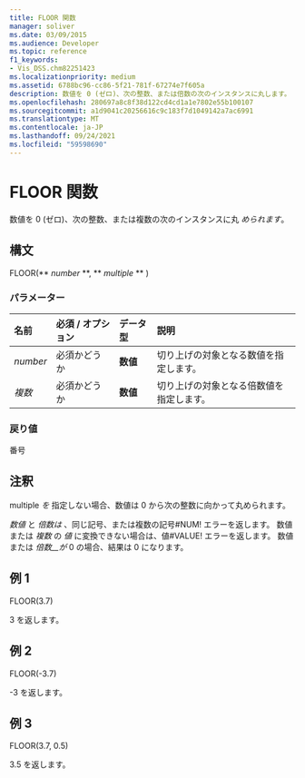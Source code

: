 ```yaml
---
title: FLOOR 関数
manager: soliver
ms.date: 03/09/2015
ms.audience: Developer
ms.topic: reference
f1_keywords:
- Vis_DSS.chm82251423
ms.localizationpriority: medium
ms.assetid: 6788bc96-cc86-5f21-781f-67274e7f605a
description: 数値を 0 (ゼロ)、次の整数、または倍数の次のインスタンスに丸します。
ms.openlocfilehash: 280697a8c8f38d122cd4cd1a1e7802e55b100107
ms.sourcegitcommit: a1d9041c20256616c9c183f7d1049142a7ac6991
ms.translationtype: MT
ms.contentlocale: ja-JP
ms.lasthandoff: 09/24/2021
ms.locfileid: "59598690"
---
```

# <a name="floor-function"></a>FLOOR 関数

数値を 0 (ゼロ)、次の整数、または複数の次のインスタンスに丸  _められます_。
  
## <a name="syntax"></a>構文

FLOOR(** *number* **, ** *multiple* ** ) 
  
### <a name="parameters"></a>パラメーター

|**名前**|**必須 / オプション**|**データ型**|**説明**|
|:-----|:-----|:-----|:-----|
| _number_ <br/> |必須かどうか  <br/> |**数値** <br/> |切り上げの対象となる数値を指定します。  <br/> |
| _複数_ <br/> |必須かどうか  <br/> |**数値** <br/> |切り上げの対象となる倍数値を指定します。  <br/> |
   
### <a name="return-value"></a>戻り値

番号
  
## <a name="remarks"></a>注釈

multiple  _を_ 指定しない場合、数値は 0 から次の整数に向かって丸められます。 
  
 _数値_ と  _倍数は_ 、同じ記号、または複数の記号#NUM! エラーを返します。 数値または  _複数_ の  _値_ に変換できない場合は、値#VALUE! エラーを返します。 数値または _倍数__が_ 0 の場合、結果は 0 になります。 
  
## <a name="example-1"></a>例 1

FLOOR(3.7)
  
3 を返します。
  
## <a name="example-2"></a>例 2

FLOOR(-3.7)
  
-3 を返します。
  
## <a name="example-3"></a>例 3

FLOOR(3.7, 0.5)
  
3.5 を返します。
  

